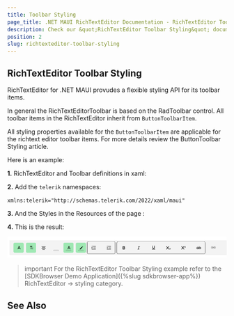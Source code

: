 ```yaml
---
title: Toolbar Styling
page_title: .NET MAUI RichTextEditor Documentation - RichTextEditor Toolbar Styling
description: Check our &quot;RichTextEditor Toolbar Styling&quot; documentation article for Telerik RichTextEditor for .NET MAUI control.
position: 2
slug: richtexteditor-toolbar-styling
---
```


## RichTextEditor Toolbar Styling

RichTextEditor for .NET MAUI provudes a flexible styling API for its toolbar items. 

In general the RichTextEditorToolbar is based on the RadToolbar control. All toolbar items in the RichTextEditor inherit from `ButtonToolbarItem`.

All styling properties available for the `ButtonToolbarItem` are applicable for the richtext editor toolbar items. For more details review the ButtonToolbar Styling article. 

Here is an example:

**1.** RichTextEditor and Toolbar definitions in xaml:

<snippet id='richtexteditor-toolbar-styling-xaml' />

**2.** Add the `telerik` namespaces:

```XAML
xmlns:telerik="http://schemas.telerik.com/2022/xaml/maui"
```

**3.** And the Styles in the Resources of the page :

<snippet id='richtexteditor-toolbar-styling-resource' />

**4.** This is the result:

![RichTextEditor Toolbar Styling](../images/rte-toolbar-styling.png)

>important For the RichTextEditor Toolbar Styling example refer to the [SDKBrowser Demo Application]({%slug sdkbrowser-app%}) RichTextEditor -> styling category.


## See Also

